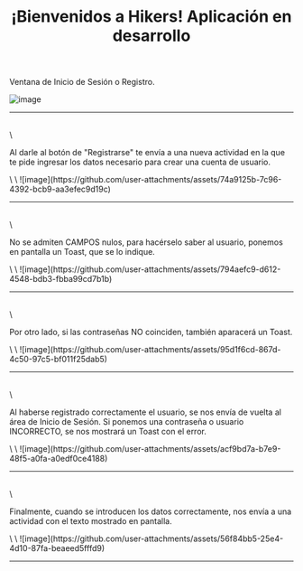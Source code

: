 <html>
  <body>
   <header>
    <h1>¡Bienvenidos a Hikers! Aplicación en desarrollo</h1>
  </header>
  <p>Ventana de Inicio de Sesión o Registro.</p>
  
  ![image](https://github.com/user-attachments/assets/72f63574-3112-4289-ba04-5ca183a1b882)
  
  ----------------------------------------------------------------------------------------------------------------
  \
  \
  <p>Al darle al botón de "Registrarse" te envía a una nueva actividad en la que te pide ingresar los datos necesario para crear una cuenta de usuario.</p>
  \
  \
  ![image](https://github.com/user-attachments/assets/74a9125b-7c96-4392-bcb9-aa3efec9d19c)
  
  ----------------------------------------------------------------------------------------------------------------
  \
  \
  <p>No se admiten CAMPOS nulos, para hacérselo saber al usuario, ponemos en pantalla un Toast, que se lo indique.</p>
  \
  \
  ![image](https://github.com/user-attachments/assets/794aefc9-d612-4548-bdb3-fbba99cd7b1b)
  
  ----------------------------------------------------------------------------------------------------------------
  \
  \
  <p>Por otro lado, si las contraseñas NO coinciden, también aparacerá un Toast.</p>
  \
  \
  ![image](https://github.com/user-attachments/assets/95d1f6cd-867d-4c50-97c5-bf011f25dab5)
  
  ----------------------------------------------------------------------------------------------------------------
  \
  \
  <p>Al haberse registrado correctamente el usuario, se nos envía de vuelta al área de Inicio de Sesión. Si ponemos una contraseña o usuario INCORRECTO, se nos mostrará un Toast con el error.</p>
  \
  \
  ![image](https://github.com/user-attachments/assets/acf9bd7a-b7e9-48f5-a0fa-a0edf0ce4188)
  
  ----------------------------------------------------------------------------------------------------------------
  \
  \
  <p>Finalmente, cuando se introducen los datos correctamente, nos envía a una actividad con el texto mostrado en pantalla.</p>
  \
  \
  ![image](https://github.com/user-attachments/assets/56f84bb5-25e4-4d10-87fa-beaeed5fffd9)
  
  ----------------------------------------------------------------------------------------------------------------
  </body>
</html>












